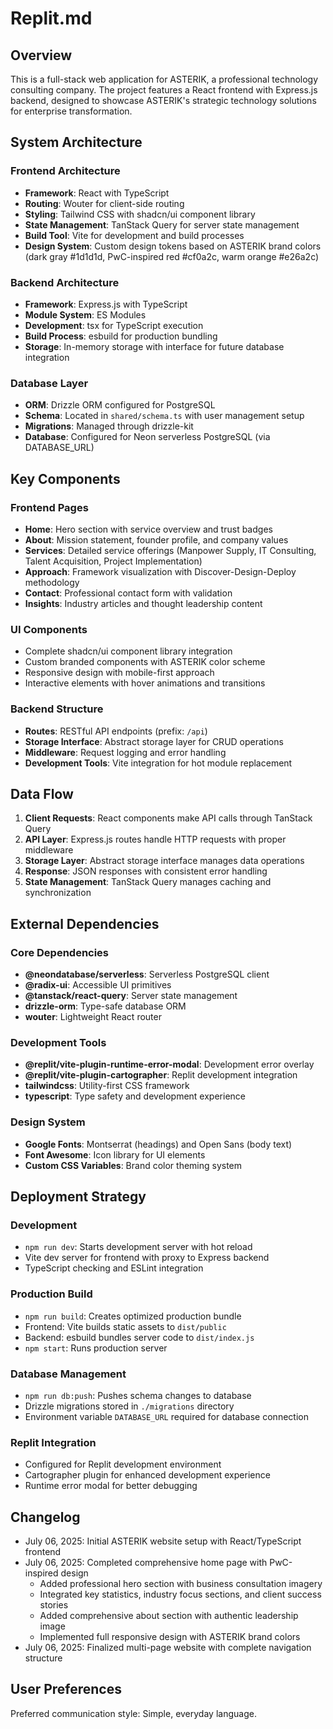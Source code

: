 # Replit.md

## Overview

This is a full-stack web application for ASTERIK, a professional technology consulting company. The project features a React frontend with Express.js backend, designed to showcase ASTERIK's strategic technology solutions for enterprise transformation.

## System Architecture

### Frontend Architecture
- **Framework**: React with TypeScript
- **Routing**: Wouter for client-side routing
- **Styling**: Tailwind CSS with shadcn/ui component library
- **State Management**: TanStack Query for server state management
- **Build Tool**: Vite for development and build processes
- **Design System**: Custom design tokens based on ASTERIK brand colors (dark gray #1d1d1d, PwC-inspired red #cf0a2c, warm orange #e26a2c)

### Backend Architecture
- **Framework**: Express.js with TypeScript
- **Module System**: ES Modules
- **Development**: tsx for TypeScript execution
- **Build Process**: esbuild for production bundling
- **Storage**: In-memory storage with interface for future database integration

### Database Layer
- **ORM**: Drizzle ORM configured for PostgreSQL
- **Schema**: Located in `shared/schema.ts` with user management setup
- **Migrations**: Managed through drizzle-kit
- **Database**: Configured for Neon serverless PostgreSQL (via DATABASE_URL)

## Key Components

### Frontend Pages
- **Home**: Hero section with service overview and trust badges
- **About**: Mission statement, founder profile, and company values
- **Services**: Detailed service offerings (Manpower Supply, IT Consulting, Talent Acquisition, Project Implementation)
- **Approach**: Framework visualization with Discover-Design-Deploy methodology
- **Contact**: Professional contact form with validation
- **Insights**: Industry articles and thought leadership content

### UI Components
- Complete shadcn/ui component library integration
- Custom branded components with ASTERIK color scheme
- Responsive design with mobile-first approach
- Interactive elements with hover animations and transitions

### Backend Structure
- **Routes**: RESTful API endpoints (prefix: `/api`)
- **Storage Interface**: Abstract storage layer for CRUD operations
- **Middleware**: Request logging and error handling
- **Development Tools**: Vite integration for hot module replacement

## Data Flow

1. **Client Requests**: React components make API calls through TanStack Query
2. **API Layer**: Express.js routes handle HTTP requests with proper middleware
3. **Storage Layer**: Abstract storage interface manages data operations
4. **Response**: JSON responses with consistent error handling
5. **State Management**: TanStack Query manages caching and synchronization

## External Dependencies

### Core Dependencies
- **@neondatabase/serverless**: Serverless PostgreSQL client
- **@radix-ui**: Accessible UI primitives
- **@tanstack/react-query**: Server state management
- **drizzle-orm**: Type-safe database ORM
- **wouter**: Lightweight React router

### Development Tools
- **@replit/vite-plugin-runtime-error-modal**: Development error overlay
- **@replit/vite-plugin-cartographer**: Replit development integration
- **tailwindcss**: Utility-first CSS framework
- **typescript**: Type safety and development experience

### Design System
- **Google Fonts**: Montserrat (headings) and Open Sans (body text)
- **Font Awesome**: Icon library for UI elements
- **Custom CSS Variables**: Brand color theming system

## Deployment Strategy

### Development
- `npm run dev`: Starts development server with hot reload
- Vite dev server for frontend with proxy to Express backend
- TypeScript checking and ESLint integration

### Production Build
- `npm run build`: Creates optimized production bundle
- Frontend: Vite builds static assets to `dist/public`
- Backend: esbuild bundles server code to `dist/index.js`
- `npm start`: Runs production server

### Database Management
- `npm run db:push`: Pushes schema changes to database
- Drizzle migrations stored in `./migrations` directory
- Environment variable `DATABASE_URL` required for database connection

### Replit Integration
- Configured for Replit development environment
- Cartographer plugin for enhanced development experience
- Runtime error modal for better debugging

## Changelog

- July 06, 2025: Initial ASTERIK website setup with React/TypeScript frontend
- July 06, 2025: Completed comprehensive home page with PwC-inspired design
  - Added professional hero section with business consultation imagery
  - Integrated key statistics, industry focus sections, and client success stories
  - Added comprehensive about section with authentic leadership image
  - Implemented full responsive design with ASTERIK brand colors
- July 06, 2025: Finalized multi-page website with complete navigation structure

## User Preferences

Preferred communication style: Simple, everyday language.